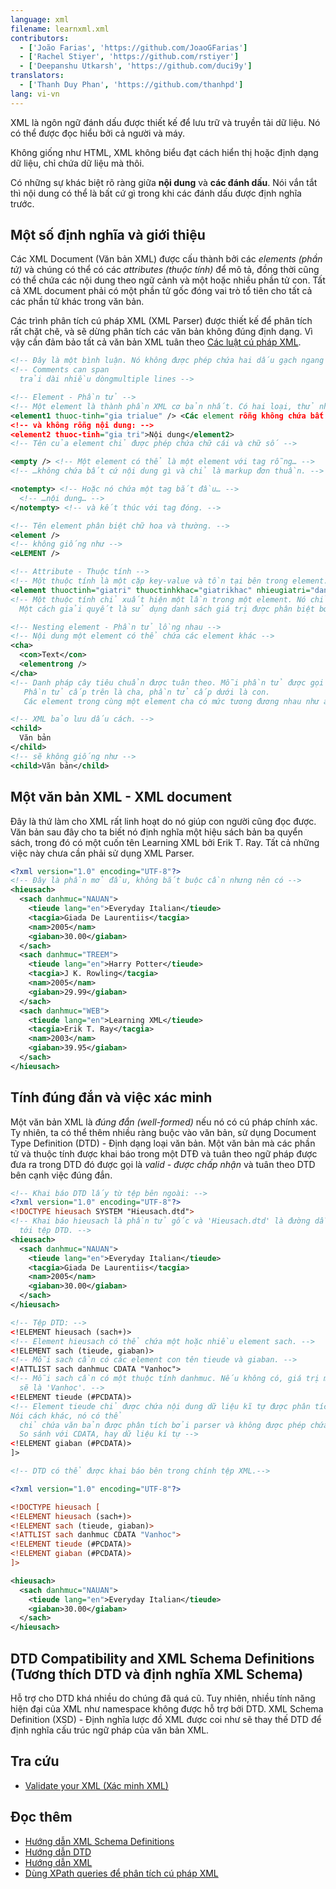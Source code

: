 ```yaml
---
language: xml
filename: learnxml.xml
contributors:
  - ['João Farias', 'https://github.com/JoaoGFarias']
  - ['Rachel Stiyer', 'https://github.com/rstiyer']
  - ['Deepanshu Utkarsh', 'https://github.com/duci9y']
translators:
  - ['Thanh Duy Phan', 'https://github.com/thanhpd']
lang: vi-vn
---
```


XML là ngôn ngữ đánh dấu được thiết kế để lưu trữ và truyền tải dữ liệu. Nó có thể được đọc hiểu bởi cả người và máy.

Không giống như HTML, XML không biểu đạt cách hiển thị hoặc định dạng dữ liệu, chỉ chứa dữ liệu mà thôi.

Có những sự khác biệt rõ ràng giữa **nội dung** và **các đánh dấu**. Nói vắn tắt thì nội dung có thể là bất cứ gì trong khi các đánh dấu được định nghĩa trước.

## Một số định nghĩa và giới thiệu

Các XML Document (Văn bản XML) được cấu thành bởi các _elements (phần tử)_ và chúng có thể có các _attributes (thuộc tính)_ để mô tả, đồng thời cũng có thể chứa các nội dung theo ngữ cảnh và một hoặc nhiều phần tử con. Tất cả XML document phải có một phần tử gốc đóng vai trò tổ tiên cho tất cả các phần tử khác trong văn bản.

Các trình phân tích cú pháp XML (XML Parser) được thiết kế để phân tích rất chặt chẽ, và sẽ dừng phân tích các văn bản không đúng định dạng. Vì vậy cần đảm bảo tất cả văn bản XML tuân theo [Các luật cú pháp XML](http://www.w3schools.com/xml/xml_syntax.asp).

```xml
<!-- Đây là một bình luận. Nó không được phép chứa hai dấu gạch ngang (-) liên tiếp -->
<!-- Comments can span
  trải dài nhiều dòngmultiple lines -->

<!-- Element - Phần tử -->
<!-- Một element là thành phần XML cơ bản nhất. Có hai loại, thử nhất là rỗng nô -->
<element1 thuoc-tinh="gia trialue" /> <Các element rỗng không chứa bất kì nội dung gìtent -->
<!-- và không rỗng nội dung: -->
<element2 thuoc-tinh="gia tri">Nội dung</element2>
<!-- Tên của element chỉ được phép chứa chữ cái và chữ số -->

<empty /> <!-- Một element có thể là một element với tag rỗng… -->
<!-- …không chứa bất cứ nội dung gì và chỉ là markup đơn thuần. -->

<notempty> <!-- Hoặc nó chứa một tag bắt đầu… -->
  <!-- …nội dung… -->
</notempty> <!-- và kết thúc với tag đóng. -->

<!-- Tên element phân biệt chữ hoa và thường. -->
<element />
<!-- không giống như -->
<eLEMENT />

<!-- Attribute - Thuộc tính -->
<!-- Một thuộc tính là một cặp key-value và tồn tại bên trong element. -->
<element thuoctinh="giatri" thuoctinhkhac="giatrikhac" nhieugiatri="danhsach phanbiet bangdaucach" />
<!-- Một thuộc tính chỉ xuất hiện một lần trong một element. Nó chỉ chứa một giá trị.
  Một cách giải quyết là sử dụng danh sách giá trị được phân biệt bởi dấu cách. -->

<!-- Nesting element - Phần tử lồng nhau -->
<!-- Nội dung một element có thể chứa các element khác -->
<cha>
  <con>Text</con>
  <elementrong />
</cha>
<!-- Danh pháp cây tiêu chuẩn được tuân theo. Mỗi phần tử được gọi là một nút.
   Phần tử cấp trên là cha, phần tử cấp dưới là con.
   Các element trong cùng một element cha có mức tương đương nhau như anh chị em. -->

<!-- XML bảo lưu dấu cách. -->
<child>
  Văn bản
</child>
<!-- sẽ không giống như -->
<child>Văn bản</child>
```

## Một văn bản XML - XML document

Đây là thứ làm cho XML rất linh hoạt do nó giúp con người cũng đọc được. Văn bản sau đây cho ta biết nó định nghĩa một hiệu sách bản ba quyển sách, trong đó có một cuốn tên Learning XML bởi Erik T. Ray. Tất cả những việc này chưa cần phải sử dụng XML Parser.

```xml
<?xml version="1.0" encoding="UTF-8"?>
<!-- Đây là phần mở đầu, không bắt buộc cần nhưng nên có -->
<hieusach>
  <sach danhmuc="NAUAN">
    <tieude lang="en">Everyday Italian</tieude>
    <tacgia>Giada De Laurentiis</tacgia>
    <nam>2005</nam>
    <giaban>30.00</giaban>
  </sach>
  <sach danhmuc="TREEM">
    <tieude lang="en">Harry Potter</tieude>
    <tacgia>J K. Rowling</tacgia>
    <nam>2005</nam>
    <giaban>29.99</giaban>
  </sach>
  <sach danhmuc="WEB">
    <tieude lang="en">Learning XML</tieude>
    <tacgia>Erik T. Ray</tacgia>
    <nam>2003</nam>
    <giaban>39.95</giaban>
  </sach>
</hieusach>
```

## Tính đúng đắn và việc xác minh

Một văn bản XML là _đúng đắn (well-formed)_ nếu nó có cú pháp chính xác. Ty nhiên, ta có thể thêm nhiều ràng buộc vào văn bản, sử dụng Document Type Definition (DTD) - Định dạng loại văn bản. Một văn bản mà các phần tử và thuộc tính được khai báo trong một DTĐ và tuân theo ngữ pháp được đưa ra trong DTD đó được gọi là _valid - được chấp nhận_ và tuân theo DTD bên cạnh việc đúng đắn.

```xml
<!-- Khai báo DTD lấy từ tệp bên ngoài: -->
<?xml version="1.0" encoding="UTF-8"?>
<!DOCTYPE hieusach SYSTEM "Hieusach.dtd">
<!-- Khai báo hieusach là phần tử gốc và 'Hieusach.dtd' là đường dẫn
  tới tệp DTD. -->
<hieusach>
  <sach danhmuc="NAUAN">
    <tieude lang="en">Everyday Italian</tieude>
    <tacgia>Giada De Laurentiis</tacgia>
    <nam>2005</nam>
    <giaban>30.00</giaban>
  </sach>
</hieusach>

<!-- Tệp DTD: -->
<!ELEMENT hieusach (sach+)>
<!-- Element hieusach có thể chứa một hoặc nhiều element sach. -->
<!ELEMENT sach (tieude, giaban)>
<!-- Mỗi sach cần có các element con tên tieude và giaban. -->
<!ATTLIST sach danhmuc CDATA "Vanhoc">
<!-- Mỗi sach cần có một thuộc tính danhmuc. Nếu không có, giá trị mặc định
  sẽ là 'Vanhoc'. -->
<!ELEMENT tieude (#PCDATA)>
<!-- Element tieude chỉ được chứa nội dung dữ liệu kĩ tự được phân tích.
Nói cách khác, nó có thể
  chỉ chứa văn bản được phân tích bởi parser và không được phép chứa element con
  So sánh với CDATA, hay dữ liệu kí tự -->
<!ELEMENT giaban (#PCDATA)>
]>

<!-- DTD có thể được khai báo bên trong chính tệp XML.-->

<?xml version="1.0" encoding="UTF-8"?>

<!DOCTYPE hieusach [
<!ELEMENT hieusach (sach+)>
<!ELEMENT sach (tieude, giaban)>
<!ATTLIST sach danhmuc CDATA "Vanhoc">
<!ELEMENT tieude (#PCDATA)>
<!ELEMENT giaban (#PCDATA)>
]>

<hieusach>
  <sach danhmuc="NAUAN">
    <tieude lang="en">Everyday Italian</tieude>
    <giaban>30.00</giaban>
  </sach>
</hieusach>
```

## DTD Compatibility and XML Schema Definitions (Tương thích DTD và định nghĩa XML Schema)

Hỗ trợ cho DTD khá nhiều do chúng đã quá cũ. Tuy nhiên, nhiều tính năng hiện đại của XML như namespace không được hỗ trợ bởi DTD. XML Schema Definition (XSD) - Định nghĩa lược đồ XML được coi như sẽ thay thế DTD để định nghĩa cấu trúc ngữ pháp của văn bản XML.

## Tra cứu

- [Validate your XML (Xác minh XML)](http://www.xmlvalidation.com)

## Đọc thêm

- [Hướng dẫn XML Schema Definitions](http://www.w3schools.com/schema/)
- [Hướng dẫn DTD](http://www.w3schools.com/xml/xml_dtd_intro.asp)
- [Hướng dẫn XML](http://www.w3schools.com/xml/default.asp)
- [Dùng XPath queries để phân tích cú pháp XML](http://www.w3schools.com/xml/xml_xpath.asp)
